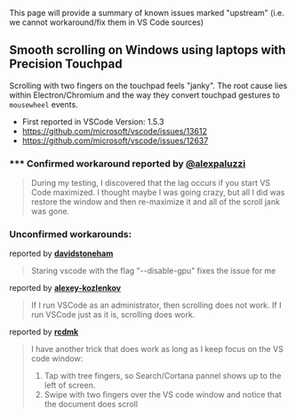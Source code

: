 This page will provide a summary of known issues marked "upstream" (i.e. we cannot workaround/fix them in VS Code sources)

## Smooth scrolling on Windows using laptops with Precision Touchpad
Scrolling with two fingers on the touchpad feels "janky". The root cause lies within Electron/Chromium and the way they convert touchpad gestures to `mousewheel` events.
 * First reported in VSCode Version: 1.5.3
 * https://github.com/microsoft/vscode/issues/13612
 * https://github.com/microsoft/vscode/issues/12637

### *** Confirmed workaround reported by [**@alexpaluzzi**](https://github.com/microsoft/vscode/issues/13612#issuecomment-263730443)
 > During my testing, I discovered that the lag occurs if you start VS Code maximized. I thought maybe I was going crazy, but all I did was restore the window and then re-maximize it and all of the scroll jank was gone.

### Unconfirmed workarounds:

reported by [**davidstoneham**](https://github.com/microsoft/vscode/issues/14716#issuecomment-293120446)
 > Staring vscode with the flag "--disable-gpu" fixes the issue for me

reported by [**alexey-kozlenkov**](https://github.com/microsoft/vscode/issues/12637#issuecomment-269189242)
 > If I run VSCode as an administrator, then scrolling does not work. If I run VSCode just as it is, scrolling does work.

reported by [**rcdmk**](https://github.com/microsoft/vscode/issues/12637#issuecomment-277464550)
 > I have another trick that does work as long as I keep focus on the VS code window: 
 > 1. Tap with tree fingers, so Search/Cortana pannel shows up to the left of screen. 
 > 2. Swipe with two fingers over the VS code window and notice that the document does scroll